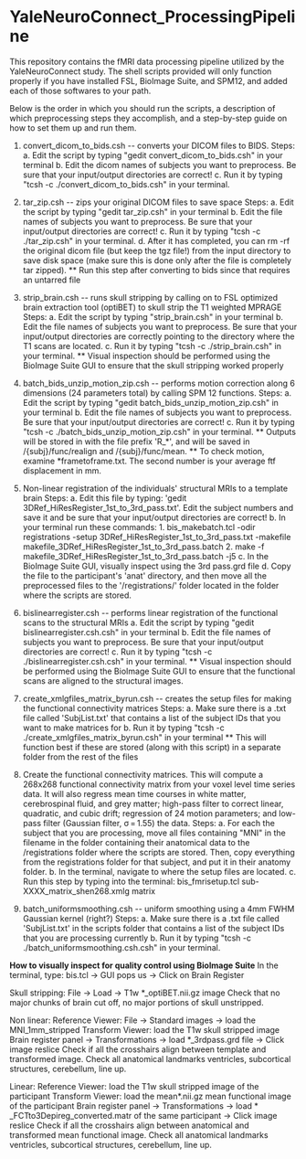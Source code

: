 # YaleNeuroConnect_ProcessingPipeline

This repository contains the fMRI data processing pipeline utilized by the YaleNeuroConnect study. The shell scripts provided will only function properly if you have installed FSL, BioImage Suite, and SPM12, and added each of those softwares to your path. 


Below is the order in which you should run the scripts, a description of which preprocessing steps they accomplish, and a step-by-step guide on how to set them up and run them. 
1. convert_dicom_to_bids.csh -- converts your DICOM files to BIDS.
    Steps:
       a. Edit the script by typing "gedit convert_dicom_to_bids.csh" in your terminal
       b. Edit the dicom names of subjects you want to preprocess. Be sure that your input/output directories are correct! 
       c. Run it by typing "tcsh -c ./convert_dicom_to_bids.csh" in your terminal.

2. tar_zip.csh -- zips your original DICOM files to save space
   Steps:
       a. Edit the script by typing "gedit tar_zip.csh" in your terminal
       b. Edit the file names of subjects you want to preprocess. Be sure that your input/output directories are correct!
       c. Run it by typing "tcsh -c ./tar_zip.csh" in your terminal.
       d. After it has completed, you can rm -rf the original dicom file (but keep the tgz file!) from the input directory to save disk space (make sure this is done only after the file is completely tar zipped).
       ** Run this step after converting to bids since that requires an untarred file

3. strip_brain.csh -- runs skull stripping by calling on to FSL optimized brain extraction tool (optiBET) to skull strip the T1 weighted MPRAGE
    Steps:
       a. Edit the script by typing "strip_brain.csh" in your terminal
       b. Edit the file names of subjects you want to preprocess. Be sure that your input/output directories are correctly pointing to the directory where the T1 scans are located.
       c. Run it by typing "tcsh -c ./strip_brain.csh" in your terminal.
       ** Visual inspection should be performed using the BioImage Suite GUI to ensure that the skull stripping worked properly

4. batch_bids_unzip_motion_zip.csh -- performs motion correction along 6 dimensions (24 parameters total) by calling SPM 12 functions.
    Steps:
       a. Edit the script by typing "gedit batch_bids_unzip_motion_zip.csh" in your terminal
       b. Edit the file names of subjects you want to preprocess. Be sure that your input/output directories are correct!
       c. Run it by typing "tcsh -c ./batch_bids_unzip_motion_zip.csh" in your terminal.
       ** Outputs will be stored in with the file prefix 'R_*', and will be saved in /{subj}/func/realign and /{subj}/func/mean.
       ** To check motion, examine *frametoframe.txt. The second number is your average ftf displacement in mm.
   
5. Non-linear registration of the individuals' structural MRIs to a template brain
   Steps:
       a. Edit this file by typing: 'gedit 3DRef_HiResRegister_1st_to_3rd_pass.txt'. Edit the subject numbers and save it and be sure that your input/output directories are correct!
       b. In your terminal run these commands:
           1. bis_makebatch.tcl -odir registrations -setup 3DRef_HiResRegister_1st_to_3rd_pass.txt -makefile makefile_3DRef_HiResRegister_1st_to_3rd_pass.batch
           2. make -f makefile_3DRef_HiResRegister_1st_to_3rd_pass.batch -j5 
       c. In the BioImage Suite GUI, visually inspect using the 3rd pass.grd file
       d. Copy the file to the participant's 'anat' directory, and then move all the preprocessed files to the '/registrations/' folder located in the folder where the scripts are stored.

6. bislinearregister.csh -- performs linear registration of the functional scans to the structural MRIs
       a. Edit the script by typing "gedit bislinearregister.csh.csh" in your terminal
       b. Edit the file names of subjects you want to preprocess. Be sure that your input/output directories are correct!
       c. Run it by typing "tcsh -c ./bislinearregister.csh.csh" in your terminal.
       ** Visual inspection should be performed using the BioImage Suite GUI to ensure that the functional scans are aligned to the structural images.

7. create_xmlgfiles_matrix_byrun.csh -- creates the setup files for making the functional connectivity matrices
    Steps:
        a. Make sure there is a .txt file called 'SubjList.txt' that contains a list of the subject IDs that you want to make matrices for
        b. Run it by typing "tcsh -c ./create_xmlgfiles_matrix_byrun.csh" in your terminal
        ** This will function best if these are stored (along with this script) in a separate folder from the rest of the files
  
9. Create the functional connectivity matrices. This will compute a 268x268 functional connectivity matrix from your voxel level time series data. It will also regress mean time courses in white matter, cerebrospinal fluid, and grey matter; high-pass filter to correct linear, quadratic, and cubic drift; regression of 24 motion parameters; and low-pass filter (Gaussian filter, σ = 1.55) the data.
    Steps:
        a. For each the subject that you are processing, move all files containing "MNI" in the filename in the folder containing their anatomical data to the /registrations folder where the scripts are stored. Then, copy everything from the registrations folder for that subject, and put it in their anatomy folder. 
        b. In the terminal, navigate to where the setup files are located.
        c. Run this step by typing into the terminal: bis_fmrisetup.tcl sub-XXXX_matrix_shen268.xmlg matrix  

9. batch_uniformsmoothing.csh -- uniform smoothing using a 4mm FWHM Gaussian kernel (right?)
    Steps:
        a. Make sure there is a .txt file called 'SubjList.txt' in the scripts folder that contains a list of the subject IDs that you are processing currently
        b. Run it by typing "tcsh -c ./batch_uniformsmoothing.csh.csh" in your terminal.




**How to visually inspect for quality control using BioImage Suite**
In the terminal, type: bis.tcl -> GUI pops us -> Click on Brain Register

Skull stripping:
File -> Load -> T1w *_optiBET.nii.gz image 
Check that no major chunks of brain cut off, no major portions of skull unstripped.

Non linear: 
Reference Viewer: File -> Standard images -> load the MNI_1mm_stripped 
Transform Viewer: load the T1w skull stripped image
Brain register panel -> Transformations -> load *_3rdpass.grd file -> Click image reslice 
Check if all the crosshairs align between template and transformed image. Check all anatomical landmarks ventricles, subcortical structures, cerebellum, line up. 

Linear: 
Reference Viewer: load the T1w skull stripped image of the participant
Transform Viewer: load the mean*.nii.gz mean functional image of the participant
Brain register panel -> Transformations -> load * _FCTto3Depireg_converted.matr of the same participant -> Click image reslice 
Check if all the crosshairs align between anatomical and transformed mean functional image. Check all anatomical landmarks ventricles, subcortical structures, cerebellum, line up. 

